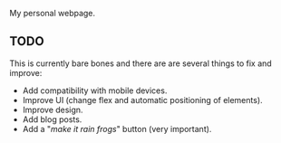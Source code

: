 My personal webpage. 

## TODO
This is currently bare bones and there are are several things to fix and improve:
- Add compatibility with mobile devices.
- Improve UI (change flex and automatic positioning of elements).
- Improve design.
- Add blog posts.
- Add a "*make it rain frogs*" button (very important). 
